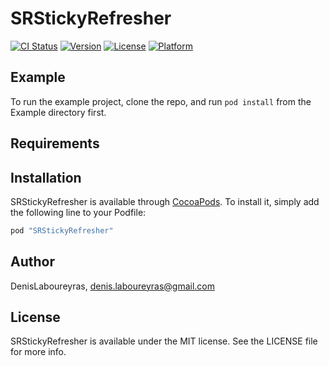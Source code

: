 # SRStickyRefresher

[![CI Status](http://img.shields.io/travis/DenisLaboureyras/SRStickyRefresher.svg?style=flat)](https://travis-ci.org/DenisLaboureyras/SRStickyRefresher)
[![Version](https://img.shields.io/cocoapods/v/SRStickyRefresher.svg?style=flat)](http://cocoapods.org/pods/SRStickyRefresher)
[![License](https://img.shields.io/cocoapods/l/SRStickyRefresher.svg?style=flat)](http://cocoapods.org/pods/SRStickyRefresher)
[![Platform](https://img.shields.io/cocoapods/p/SRStickyRefresher.svg?style=flat)](http://cocoapods.org/pods/SRStickyRefresher)

## Example

To run the example project, clone the repo, and run `pod install` from the Example directory first.

## Requirements

## Installation

SRStickyRefresher is available through [CocoaPods](http://cocoapods.org). To install
it, simply add the following line to your Podfile:

```ruby
pod "SRStickyRefresher"
```

## Author

DenisLaboureyras, denis.laboureyras@gmail.com

## License

SRStickyRefresher is available under the MIT license. See the LICENSE file for more info.
